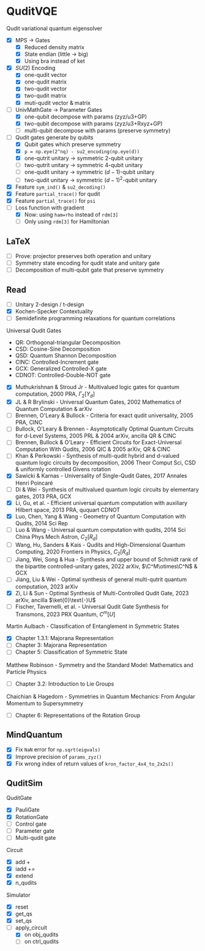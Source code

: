 # QuditVQE

Qudit variational quantum eigensolver

- [x] MPS -> Gates
  - [x] Reduced density matrix
  - [x] State endian (little -> big)
  - [x] Using bra instead of ket
- [x] $SU(2)$ Encoding
  - [x] one-qudit vector
  - [x] one-qudit matrix
  - [x] two-qudit vector
  - [x] two-qudit matrix
  - [x] muti-qudit vector & matrix
- [ ] UnivMathGate -> Parameter Gates
  - [x] one-qubit decompose with params (zyz/u3+GP)
  - [x] two-qubit decompose with params (zyz/u3+Rxyz+GP)
  - [ ] multi-qubit decompose with params (preserve symmetry)
- [ ] Qudit gates generate by qubits
  - [x] Qubit gates which preserve symmetry
  - [x] `p = np.eye(2^nq) - su2_encoding(np.eye(d))` 
  - [x] one-qutrit unitary -> symmetric $2$-qubit unitary
  - [ ] two-qutrit unitary -> symmetric $4$-qubit unitary
  - [ ] one-qudit unitary -> symmetric $(d-1)$-qubit unitary
  - [ ] two-qudit unitary -> symmetric $(d-1)^2$-qubit unitary
- [x] Feature `sym_ind()` & `su2_decoding()` 
- [x] Feature `partial_trace()` for qudit
- [x] Feature `partial_trace()` for `psi` 
- [ ] Loss function with gradient
    - [x] Now: using `ham=rho` instead of `rdm[3]` 
    - [ ] Only using `rdm[3]` for Hamiltonian

## LaTeX

- [ ] Prove: projector preserves both operation and unitary
- [ ] Symmetry state encoding for qudit state and unitary gate
- [ ] Decomposition of multi-qubit gate that preserve symmetry

## Read

- [ ] Unitary 2-design / t-design
- [x] Kochen-Specker Contextuality
- [ ] Semidefinite programming relaxations for quantum correlations

Universal Qudit Gates

- QR: Orthogonal-triangular Decomposition
- CSD: Cosine-Sine Decomposition
- QSD: Quantum Shannon Decomposition
- CINC: Controlled-Increment gate
- GCX: Generalized Controlled-X gate
- CDNOT: Controlled-Double-NOT gate
- [x] Muthukrishnan & Stroud Jr - Multivalued logic gates for quantum computation, 2000 PRA, $\Gamma_2[Y_d]$ 
- [x] JL & R Brylinski - Universal Quantum Gates, 2002 Mathematics of Quantum Computation & arXiv
- [ ] Brennen, O'Leary & Bullock - Criteria for exact qudit universality, 2005 PRA, CINC
- [ ] Bullock, O'Leary & Brennen - Asymptotically Optimal Quantum Circuits for d-Level Systems, 2005 PRL & 2004 arXiv, ancilla QR & CINC
- [ ] Brennen, Bullock & O'Leary - Efficient Circuits for Exact-Universal Computation With Qudits, 2006 QIC & 2005 arXiv, QR & CINC
- [ ] Khan & Perkowski - Synthesis of multi-qudit hybrid and d-valued quantum logic circuits by decomposition, 2006 Theor Comput Sci, CSD & uniformly controlled Givens rotation
- [x] Sawicki & Karnas - Universality of Single-Qudit Gates, 2017 Annales Henri Poincaré
- [ ] Di & Wei - Synthesis of multivalued quantum logic circuits by elementary gates, 2013 PRA, GCX
- [x] Li, Gu, et al. - Efficient universal quantum computation with auxiliary Hilbert space, 2013 PRA, ququart CDNOT
- [x] Luo, Chen, Yang & Wang - Geometry of Quantum Computation with Qudits, 2014 Sci Rep
- [ ] Luo & Wang - Universal quantum computation with qudits, 2014 Sci China Phys Mech Astron, $C_2[R_d]$ 
- [ ] Wang, Hu, Sanders & Kais - Qudits and High-Dimensional Quantum Computing, 2020 Frontiers in Physics, $C_2[R_d]$ 
- [ ] Jiang, Wei, Song & Hua - Synthesis and upper bound of Schmidt rank of the bipartite controlled-unitary gates, 2022 arXiv, $\C^M\otimes\C^N$ & GCX
- [ ] Jiang, Liu & Wei - Optimal synthesis of general multi-qutrit quantum computation, 2023 arXiv
- [x] Zi, Li & Sun - Optimal Synthesis of Multi-Controlled Qudit Gate, 2023 arXiv, ancilla $\ket{0}\text{-}U$ 
- [ ] Fischer, Tavernelli, et al. - Universal Qudit Gate Synthesis for Transmons, 2023 PRX Quantum, $C^m[U]$ 

Martin Aulbach - Classification of Entanglement in Symmetric States

- [x] Chapter 1.3.1: Majorana Representation
- [ ] Chapter 3: Majorana Representation
- [ ] Chapter 5: Classification of Symmetric State

Matthew Robinson - Symmetry and the Standard Model꞉ Mathematics and Particle Physics

- [ ] Chapter 3.2: Introduction to Lie Groups

Chaichian & Hagedorn - Symmetries in Quantum Mechanics꞉ From Angular Momentum to Supersymmetry

- [ ] Chapter 6: Representations of the Rotation Group

## MindQuantum

- [x] Fix `NaN` error for `np.sqrt(eigvals)` 
- [x] Improve precision of `params_zyz()` 
- [x] Fix wrong index of return values of `kron_factor_4x4_to_2x2s()` 

## QuditSim

QuditGate
- [x] PauliGate
- [x] RotationGate
- [ ] Control gate
- [ ] Parameter gate
- [ ] Multi-qudit gate

Circuit
- [x] add +
- [x] iadd +=
- [x] extend
- [x] n_qudits

Simulator
- [x] reset
- [x] get_qs
- [x] set_qs
- [ ] apply_circuit
    - [x] on obj_qudits
    - [ ] on ctrl_qudits